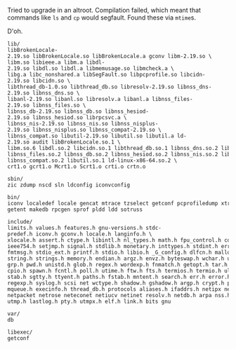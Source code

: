 Tried to upgrade in an altroot. Compilation failed, which meant that
commands like `ls` and `cp` would segfault. Found these via `mtime`s.

D'oh.

    lib/  
    libBrokenLocale-2.19.so libBrokenLocale.so libBrokenLocale.a gconv libm-2.19.so \  
    libm.so libieee.a libm.a libdl-2.19.so libdl.so libdl.a libmemusage.so libmcheck.a \  
    libg.a libc_nonshared.a libSegFault.so libpcprofile.so libcidn-2.19.so libcidn.so \  
    libthread_db-1.0.so libthread_db.so libresolv-2.19.so libnss_dns-2.19.so libnss_dns.so \  
    libanl-2.19.so libanl.so libresolv.a libanl.a libnss_files-2.19.so libnss_files.so \  
    libnss_db-2.19.so libnss_db.so libnss_hesiod-2.19.so libnss_hesiod.so librpcsvc.a \  
    libnss_nis-2.19.so libnss_nis.so libnss_nisplus-2.19.so libnss_nisplus.so libnss_compat-2.19.so \  
    libnss_compat.so libutil-2.19.so libutil.so libutil.a ld-2.19.so audit libBrokenLocale.so.1 \  
    libm.so.6 libdl.so.2 libcidn.so.1 libthread_db.so.1 libnss_dns.so.2 libanl.so.1 \  
    libnss_files.so.2 libnss_db.so.2 libnss_hesiod.so.2 libnss_nis.so.2 libnss_nisplus.so.2 \  
    libnss_compat.so.2 libutil.so.1 ld-linux-x86-64.so.2 \  
    crt1.o gcrt1.o Mcrt1.o Scrt1.o crti.o crtn.o

    sbin/  
    zic zdump nscd sln ldconfig iconvconfig

    bin/   
    iconv localedef locale gencat mtrace tzselect getconf pcprofiledump xtrace catchsegv \  
    getent makedb rpcgen sprof pldd ldd sotruss

    include/  
    limits.h values.h features.h gnu-versions.h stdc-predef.h iconv.h gconv.h locale.h langinfo.h \  
    xlocale.h assert.h ctype.h libintl.h nl_types.h math.h fpu_control.h complex.h fenv.h tgmath.h \  
    ieee754.h setjmp.h signal.h stdlib.h monetary.h inttypes.h stdint.h errno.h ucontext.h alloca.h \  
    fmtmsg.h stdio_ext.h printf.h stdio.h libio.h _G_config.h dlfcn.h malloc.h obstack.h mcheck.h \  
    string.h strings.h memory.h endian.h argz.h envz.h byteswap.h wchar.h uchar.h time.h dirent.h \  
    grp.h pwd.h unistd.h glob.h regex.h wordexp.h fnmatch.h getopt.h tar.h sched.h re_comp.h wait.h \  
    cpio.h spawn.h fcntl.h poll.h utime.h ftw.h fts.h termios.h termio.h ulimit.h ar.h a.out.h libgen.h \  
    stab.h sgtty.h ttyent.h paths.h fstab.h mntent.h search.h err.h error.h sysexits.h syscall.h ustat.h \  
    regexp.h syslog.h scsi net wctype.h shadow.h gshadow.h argp.h crypt.h pthread.h semaphore.h aio.h \  
    mqueue.h execinfo.h thread_db.h protocols aliases.h ifaddrs.h netipx netash netax25 netatalk netrom \  
    netpacket netrose neteconet netiucv netinet resolv.h netdb.h arpa nss.h rpc rpcsvc nfs stropts.h sys \  
    utmp.h lastlog.h pty.h utmpx.h elf.h link.h bits gnu 

    var/  
    db

    libexec/  
    getconf

